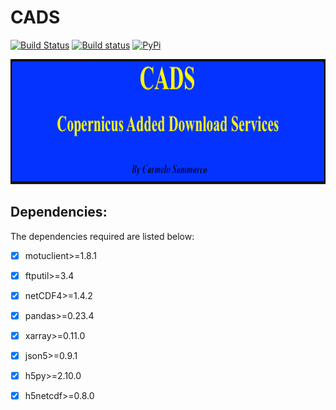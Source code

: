 # CADS   
 
[![Build Status](https://travis-ci.com/carmelosammarco/CADS.png)](https://travis-ci.com/carmelosammarco/CADS) [![Build status](https://ci.appveyor.com/api/projects/status/qqy9y9iu1a473qk4?svg=true)](https://ci.appveyor.com/project/carmelosammarco/CADS) [![PyPi](https://img.shields.io/badge/PyPi-Project-yellow.svg)](https://pypi.org/project/CADS/) 

<p align="center">
  <img width="" height="200" src='CADS/DATA/LOGO.gif'>
</p>

## Dependencies:

The dependencies required are listed below:

- [x] motuclient>=1.8.1
- [x] ftputil>=3.4
- [x] netCDF4>=1.4.2
- [x] pandas>=0.23.4
- [x] xarray>=0.11.0
- [x] json5>=0.9.1
- [x] h5py>=2.10.0
- [x] h5netcdf>=0.8.0

